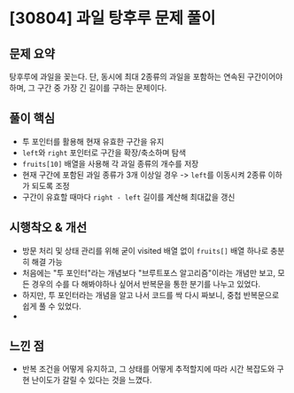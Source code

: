 # [30804] 과일 탕후루 문제 풀이

## 문제 요약
탕후루에 과일을 꽂는다.
단, 동시에 최대 2종류의 과일을 포함하는 연속된 구간이어야 하며, 그 구간 중 가장 긴 길이를 구하는 문제이다.

## 풀이 핵심
- 투 포인터를 활용해 현재 유효한 구간을 유지
- `left`와 `right` 포인터로 구간을 확장/축소하며 탐색
- `fruits[10]` 배열을 사용해 각 과일 종류의 개수를 저장
- 현재 구간에 포함된 과일 종류가 3개 이상일 경우 -> `left`를 이동시켜 2종류 이하가 되도록 조정
- 구간이 유효할 때마다 `right - left` 길이를 계산해 최대값을 갱신

## 시행착오 & 개선
- 방문 처리 및 상태 관리를 위해 굳이 visited 배열 없이 `fruits[]` 배열 하나로 충분히 해결 가능
- 처음에는 "투 포인터"라는 개념보다 "브루트포스 알고리즘"이라는 개념만 보고, 모든 경우의 수를 다 해봐야하나 싶어서 반복문을 통한 분기를 나누고 있었다.
- 하지만, 투 포인터라는 개념을 알고 나서 코드를 싹 다시 짜보니, 중첩 반복문으로 쉽게 풀 수 있었다.
- 
## 느낀 점
- 반복 조건을 어떻게 유지하고, 그 상태를 어떻게 추적할지에 따라 시간 복잡도와 구현 난이도가 갈릴 수 있다는 것을 느꼈다.